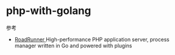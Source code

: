 # php-with-golang

参考

- [RoadRunner ](https://github.com/roadrunner-server/roadrunner) High-performance PHP application server, process manager written in Go and powered with plugins
